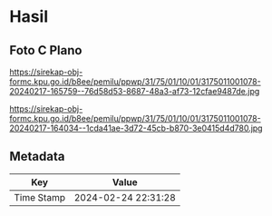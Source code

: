 # Hasil

## Foto C Plano

https://sirekap-obj-formc.kpu.go.id/b8ee/pemilu/ppwp/31/75/01/10/01/3175011001078-20240217-165759--76d58d53-8687-48a3-af73-12cfae9487de.jpg

https://sirekap-obj-formc.kpu.go.id/b8ee/pemilu/ppwp/31/75/01/10/01/3175011001078-20240217-164034--1cda41ae-3d72-45cb-b870-3e0415d4d780.jpg


## Metadata

| Key        | Value               |
| ---------- | ------------------- |
| Time Stamp | 2024-02-24 22:31:28 |



